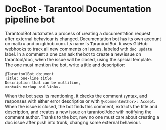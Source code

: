 # DocBot - Tarantool Documentation pipeline bot

TarantoolBot automates a process of creating a documentation request after external behaviour is changed.
Documentation bot has its own account on mail.ru and on github.com. Its name is TarantoolBot.
It uses GitHub webhooks to track all new comments on issues, labeled with `doc update` label.
In a comment a one can ask the bot to create a new issue on tarantool/doc, when the issue
will be closed, using the special template. The one must mention the bot, write a title and
description:
```
@TarantoolBot document
Title: one-line title
Description that can be multiline,
contain markup and links.
```
When the bot sees its mentioning, it checks the comment syntax, and responses with either error
description or with `@<CommentAuthor>: Accept`. When the issue is closed, the bot finds
this comment, extracts the title and description, and creates a new issue on tarantool/doc
with notifying the comment author. Thanks to the bot, now no one must care about creating a doc
issue after push into trunk, changing some external behaviour.
